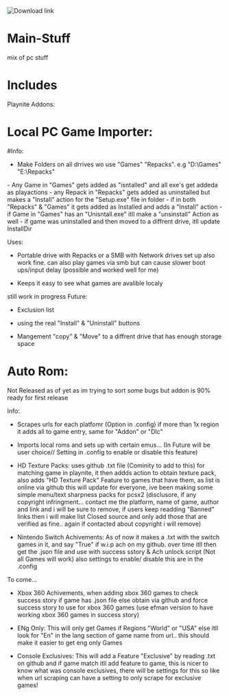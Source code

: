 <a style="text-decoration:none" href="https://github.com/Koriebonx98/Main-Stuff/raw/main/bin/publish/setup.exe">
    <img src="https://img.shields.io/badge/Download%20Installer-blue.svg?style=flat-round" alt="Download link" />
</a>

# Main-Stuff
mix of pc stuff

# Includes
Playnite Addons:

# Local PC Game Importer:
</a>

#Info:
</a>
- Make Folders on all drrives wo use "Games" "Repacks". e.g "D:\Games" "E:\Repacks" 

</a>
- Any Game in "Games" gets added as "isntalled" and all exe's get addeda as playactions

</a>
- any Repack in "Repacks" gets added as uninstalled but makes a "Install" action for the "Setup.exe" file in folder 

</a>
- if in both "Repacks" & "Games" it gets added as Installed and adds a "Install" action

</a>
- if Game in "Games" has an "Unisntall.exe" itll make a "unsinstall" Action as well

</a>
- if game was uninstalled and then moved to a diffrent drive, itll update InstallDir

</a>

Uses:
</a>

- Portable drive with Repacks or a SMB with Network drives set up also work fine. can also play games via smb but can cause slower boot ups/input delay (possible and worked well for me)
</a>

- Keeps it easy to see what games are avalible localy 
</a>


</a>
still work in progress

</a>
Future:
</a>

- Exclusion list 
</a>

- using the real "Install" & "Uninstall" buttons
</a>

- Mangement "copy" & "Move" to a diffrent drive that has enough storage space 


# Auto Rom:
</a>
Not Released as of yet as im trying to sort some bugs but addon is 90% ready for first release

Info:
</a>

- Scrapes urls for each platfomr (Option in .config) if more than 1x region it adds all to game entry, same for "Addon" or "Dlc" 
</a>

- Imports local roms and sets up with certain emus... (In Future will be user choice// Setting in .config to enable or disable this feature)
</a>

- HD Texture Packs: uses github .txt file (Cominity to add to this) for matching game in playnite, it then addds action to obtain texture pack, also adds "HD Texture Pack" Feature to games that have them, as list is online via github this will update for everyone, ive been making some simple menu/text sharpness packs for pcsx2 (disclusore, if any copyright infringment... contact me the platform, name of game, author and link and i will be sure to remove, if users keep readding "Banned" links then i will make list Closed source and only add those that are verified as fine.. again if contacted about copyright i will remove)
</a>

- Nintendo Switch Achivements: As of now it makes a .txt with the switch games in it, and say "True" if w.i.p ach on my github. over time itll then get the .json file and use with success sstory & Ach unlock script (Not all Games will work) also settings to enable/ disable this are in the .config
</a>


To come...
</a>

- Xbox 360 Achivements, when adding xbox 360 games to check success story if game has .json file else obtain via github and force success story to use for xbox 360 games (use efman version to have working xbox 360 games in success story)
</a>

- ENg Only: This will only get Games if Regions "World" or "USA" else itll look for "En" in the lang section of game name from url.. this should make it easier to get eng only Games
</a>

- Console Exclusives: This will add a Feature "Exclusive" by reading .txt on github and if game match itll add feature to game, this is nicer to know what was console exclusives, there will be settings for this so like when url scraping can have a setting to only scrape for exclusive games!
 </a>
